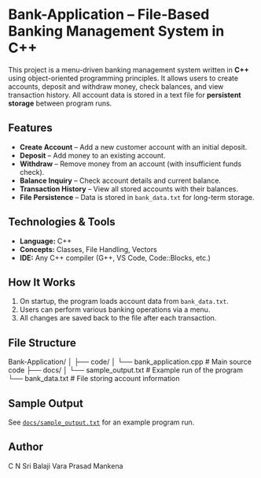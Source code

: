 # Bank-Application – File-Based Banking Management System in C++
This project is a menu-driven banking management system written in **C++** using object-oriented programming principles.   It allows users to create accounts, deposit and withdraw money, check balances, and view transaction history.   All account data is stored in a text file for **persistent storage** between program runs.

## Features
- **Create Account** – Add a new customer account with an initial deposit.
- **Deposit** – Add money to an existing account.
- **Withdraw** – Remove money from an account (with insufficient funds check).
- **Balance Inquiry** – Check account details and current balance.
- **Transaction History** – View all stored accounts with their balances.
- **File Persistence** – Data is stored in `bank_data.txt` for long-term storage.

## Technologies & Tools
- **Language:** C++
- **Concepts:** Classes, File Handling, Vectors
- **IDE:** Any C++ compiler (G++, VS Code, Code::Blocks, etc.)

## How It Works
1. On startup, the program loads account data from `bank_data.txt`.
2. Users can perform various banking operations via a menu.
3. All changes are saved back to the file after each transaction.

## File Structure
Bank-Application/
│
├── code/
│ └── bank_application.cpp # Main source code
├── docs/
│ └── sample_output.txt # Example run of the program
└── bank_data.txt # File storing account information

## Sample Output
See [`docs/sample_output.txt`](docs/sample_output.txt) for an example program run.

## Author
C N Sri Balaji Vara Prasad Mankena
